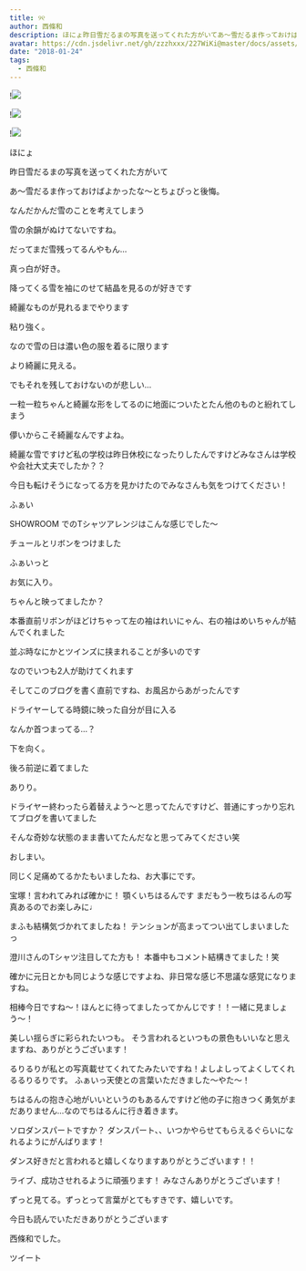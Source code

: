 ```yaml
---
title: ୨୧
author: 西條和
description: ほにょ昨日雪だるまの写真を送ってくれた方がいてあ〜雪だるま作っておけばよかったな〜とちょぴっと後悔。なんだかんだ雪のことを考えてしまう...
avatar: https://cdn.jsdelivr.net/gh/zzzhxxx/227WiKi@master/docs/assets/photo/avatar/nagomi.jpg
date: "2018-01-24"
tags:
  - 西條和
---
```


!![](https://cdn.jsdelivr.net/gh/zzzhxxx/227WiKi-image@master/blog-image/nagomi-2018-01-24_1.jpg)

!![](https://cdn.jsdelivr.net/gh/zzzhxxx/227WiKi-image@master/blog-image/nagomi-2018-01-24_2.jpg)

!![](https://cdn.jsdelivr.net/gh/zzzhxxx/227WiKi-image@master/blog-image/nagomi-2018-01-24_3.jpg)







ほにょ






昨日雪だるまの写真を送ってくれた方がいて





あ〜雪だるま作っておけばよかったな〜とちょぴっと後悔。







なんだかんだ雪のことを考えてしまう






雪の余韻がぬけてないですね。







だってまだ雪残ってるんやもん…







真っ白が好き。








降ってくる雪を袖にのせて結晶を見るのが好きです








綺麗なものが見れるまでやります





粘り強く。








なので雪の日は濃い色の服を着るに限ります







より綺麗に見える。









でもそれを残しておけないのが悲しい…








一粒一粒ちゃんと綺麗な形をしてるのに地面についたとたん他のものと紛れてしまう







儚いからこそ綺麗なんですよね。







綺麗な雪ですけど私の学校は昨日休校になったりしたんですけどみなさんは学校や会社大丈夫でしたか？？





今日も転けそうになってる方を見かけたのでみなさんも気をつけてください！




















ふぁい






SHOWROOM でのTシャツアレンジはこんな感じでした〜





チュールとリボンをつけました













ふぁいっと












お気に入り。





ちゃんと映ってましたか？







本番直前リボンがほどけちゃって左の袖はれいにゃん、右の袖はめいちゃんが結んでくれました




並ぶ時なにかとツインズに挟まれることが多いのです






なのでいつも2人が助けてくれます












そしてこのブログを書く直前ですね、お風呂からあがったんです







ドライヤーしてる時鏡に映った自分が目に入る







なんか首つまってる…？







下を向く。








後ろ前逆に着てました







ありり。







ドライヤー終わったら着替えよう〜と思ってたんですけど、普通にすっかり忘れてブログを書いてました








そんな奇妙な状態のまま書いてたんだなと思ってみてください笑










おしまい。










同じく足痛めてるかたもいましたね、お大事にです。



宝塚！言われてみれば確かに！
顎くいちはるんです
まだもう一枚ちはるんの写真あるのでお楽しみに♩



まふも結構気づかれてましたね！
テンションが高まってつい出てしまいましたっ





澄川さんのTシャツ注目してた方も！
本番中もコメント結構きてました！笑





確かに元日とかも同じような感じですよね、非日常な感じ不思議な感覚になりますね。





相棒今日ですね〜！ほんとに待ってましたってかんじです！！一緒に見ましょう〜！






美しい揺らぎに彩られたいつも。
そう言われるといつもの景色もいいなと思えますね、ありがとうございます！





るりるりが私との写真載せてくれてたみたいですね！よしよしってよくしてくれるるりるりです。
ふぁいっ天使との言葉いただきました〜やた〜！




ちはるんの抱き心地がいいというのもあるんですけど他の子に抱きつく勇気がまだありません…なのでちはるんに行き着きます。





ソロダンスパートですか？
ダンスパート、、いつかやらせてもらえるぐらいになれるようにがんばります！

ダンス好きだと言われると嬉しくなりますありがとうございます！！






ライブ、成功させれるように頑張ります！
みなさんありがとうございます！




ずっと見てる。ずっとって言葉がとてもすきです、嬉しいです。








今日も読んでいただきありがとうございます






西條和でした。


ツイート



